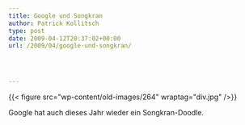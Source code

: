 ```yaml
---
title: Google und Songkran
author: Patrick Kollitsch
type: post
date: 2009-04-12T20:37:02+00:00
url: /2009/04/google-und-songkran/




---
```

{{< figure src="wp-content/old-images/264" wraptag="div.jpg" />}}

Google hat auch dieses Jahr wieder ein Songkran-Doodle.
